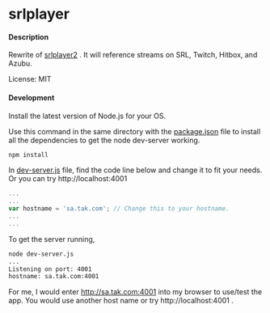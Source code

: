 srlplayer
=========

#### Description
Rewrite of [srlplayer2](https://github.com/tadachi/srlplayer) . It will reference streams on SRL, Twitch, Hitbox, and Azubu.

License: MIT


#### Development

Install the latest version of Node.js for your OS.

Use this command in the same directory with the [package.json](https://github.com/tadachi/multitwitchchat/blob/master/package.json) file to install all the dependencies to get the node dev-server working.

```bash
npm install
```

In [dev-server.js](https://github.com/tadachi/srlplayer/blob/master/dev-server.js) file, find the code line below and change it to fit your needs. Or you can try http://localhost:4001

```javascript
...
...
var hostname = 'sa.tak.com'; // Change this to your hostname.
...
...
```

To get the server running,

```bash
node dev-server.js
...
Listening on port: 4001
hostname: sa.tak.com:4001
```

For me, I would enter http://sa.tak.com:4001 into my browser to use/test the app. You would use another host name or try http://localhost:4001 .
